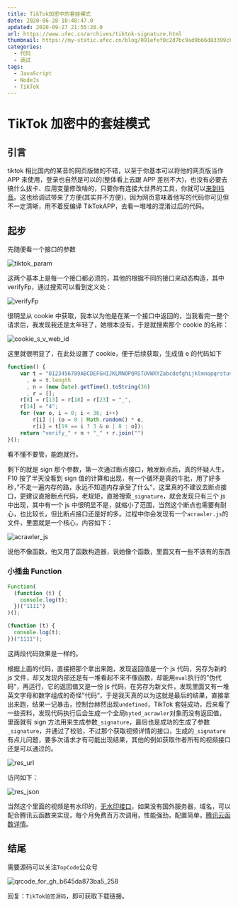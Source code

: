 ```yaml
---
title: TikTok加密中的套娃模式
date: 2020-06-28 10:48:47.0
updated: 2020-09-27 21:55:20.0
url: https://www.ufec.cn/archives/tiktok-signature.html
thumbnail: https://my-static.ufec.cn/blog/091efef0c2d7bc9ad9b66d83399cb0f7.jpg
categories:
  - 代码
  - 调试
tags:
  - JavaScript
  - NodeJs
  - TikTok
---
```


# TikTok 加密中的套娃模式

## 引言

tiktok 相比国内的某音的网页版做的不错，以至于你基本可以将他的网页版当作 APP 来使用，登录也自然是可以的(整体看上去跟 APP 差别不大)，也没有必要去搞什么拔卡、应用变量修改啥的，只要你有连接大世界的工具，你就可以[来到抖音](https://www.tiktok.com/trending)。这也给调试带来了方便(其实并不方便)，因为网页意味着他写的代码你可见但不一定清晰，用不着反编译 TikTokAPP，去看一堆堆的混淆过后的代码。

## 起步

先随便看一个接口的参数

![tiktok_param](https://my-static.ufec.cn/blog/bf6f01ca0443fb29dd0c44887945da16.jpg)

这两个基本上是每一个接口都必须的，其他的根据不同的接口来动态构造，其中 verifyFp，通过搜索可以看到定义处：

![verifyFp](https://my-static.ufec.cn/blog/224add7dce9491de59e1262ab3d83428.jpg)

很明显从 cookie 中获取，我本以为他是在某一个接口中返回的，当我看完一整个请求后，我发现我还是太年轻了，她根本没有，于是就搜索那个 cookie 的名称：

![cookie_s_v_web_id](https://my-static.ufec.cn/blog/cbac85f0372638be8f2682f6e373ac05.jpg)

这里就很明显了，在此处设置了 cookie，便于后续获取，生成值 e 的代码如下

```javascript
function() {
    var t = "0123456789ABCDEFGHIJKLMNOPQRSTUVWXYZabcdefghijklmnopqrstuvwxyz".split("")
      , e = t.length
      , n = (new Date).getTime().toString(36)
      , r = [];
    r[8] = r[13] = r[18] = r[23] = "_",
    r[14] = "4";
    for (var o, i = 0; i < 36; i++)
        r[i] || (o = 0 | Math.random() * e,
        r[i] = t[19 == i ? 3 & o | 8 : o]);
    return "verify_" + n + "_" + r.join("")
}();
```

看不懂不要管，能跑就行。

剩下的就是 sign 那个参数，第一次通过断点接口，触发断点后，真的怀疑人生，F10 按了半天没看到 sign 值的计算和出现，有一个循环是真的牛批，用了好多秒，”不走一遍内存的路，永远不知道内存承受了什么“，这里真的不建议去断点接口，更建议直接断点代码，老规矩，直接搜索`_signature`，就会发现只有三个 js 中出现，其中有一个 js 中很明显不是，就缩小了范围，当然这个断点也需要有耐心，也比较长，但比断点接口还是好的多。过程中你会发现有一个`acrawler.js`的文件，里面就是一个核心，内容如下：

![acrawler_js](https://my-static.ufec.cn/blog/eca1f9d79e015edac6f43826c3d1ef0a.jpg)

说他不像函数，他又用了函数构造器，说她像个函数，里面又有一些不该有的东西

### 小插曲 Function

```javascript
Function(
  (function (t) {
    console.log(t);
  })("1111")
)();

(function (t) {
  console.log(t);
})("1111");
```

这两段代码效果是一样的。

根据上面的代码，直接把那个拿出来跑，发现返回值是一个 js 代码，另存为新的 js 文件，却又发现内部还是有一堆看起不来不像函数，却能用`eval`执行的”伪代码“，再运行，它的返回值又是一份 js 代码，在另存为新文件，发现里面又有一堆英文字母和数字组成的奇怪”代码“，于是我天真的以为这就是最后的结果，直接拿出来跑，结果一记暴击，控制台赫然出现`undefined`，TikTok 套娃成功，后来看了一些资料，发现代码执行后会生成一个全局`byted_acrawler`对象而没有返回值，里面就有 sign 方法用来生成参数`_signature`，最后也是成功的生成了参数`_signature`，并通过了校验，不过那个获取视频详情的接口，生成的`_signature`有点儿问题，要多次请求才有可能出现结果，其他的例如获取作者所有的视频接口还是可以通过的。

![res_url](https://my-static.ufec.cn/blog/af78e70da5f0a38c2102fc418d52a210.jpg)

访问如下：

![res_json](https://my-static.ufec.cn/blog/32c49647b72fded03dce3a777a1b07ae.jpg)

当然这个里面的视频是有水印的，[无水印接口](https://www.apibug.com/webcode/779.html)，如果没有国外服务器，域名，可以配合腾讯云函数来实现，每个月免费百万次调用，性能强劲，配置简单，[腾讯云函数详情](https://url.cn/IppU0m0Y)。

## 结尾

需要源码可以关注`TopCode`公众号

![qrcode_for_gh_b645da873ba5_258](https://my-static.ufec.cn/blog/ed6f784e00f27f9180fc7fba474a06aa.jpg)

回复：`TikTok验签源码`，即可获取下载链接。
